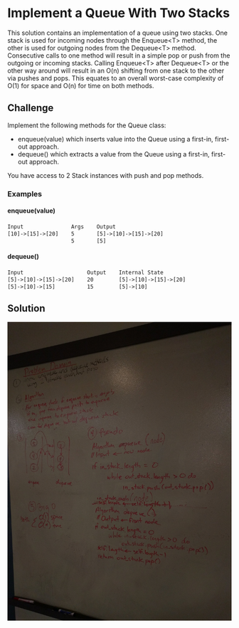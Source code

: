 # Implement a Queue With Two Stacks

This solution contains an implementation of a queue using two stacks. One stack
is used for incoming nodes through the Enqueue\<T\> method, the other is
used for outgoing nodes from the Dequeue\<T\> method. Consecutive calls to
one method will result in a simple pop or push from the outgoing or incoming
stacks. Calling Enqueue\<T\> after Dequeue\<T\> or the other way around will
result in an O(n) shifting from one stack to the other via pushes and pops.
This equates to an overall worst-case complexity of O(1) for space and O(n) for
time on both methods.

## Challenge

Implement the following methods for the Queue class:
- enqueue(value) which inserts value into the Queue using a first-in, first-out 
approach.
- dequeue() which extracts a value from the Queue using a first-in, first-out
approach.

You have access to 2 Stack instances with push and pop methods.

### Examples

#### enqueue(value) #####
    Input               Args    Output
    [10]->[15]->[20]    5       [5]->[10]->[15]->[20]
                        5       [5]

#### dequeue() ####
    Input                    Output    Internal State
    [5]->[10]->[15]->[20]    20        [5]->[10]->[15]->[20]
    [5]->[10]->[15]          15        [5]->[10]


## Solution

![Whiteboard Solution Photo](/assets/QueueWithStacks.jpg)
